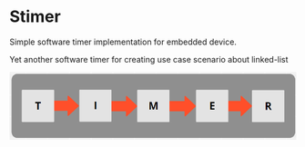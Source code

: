 # Stimer
Simple software timer implementation for embedded device.

Yet another software timer for creating use case scenario about linked-list
<p align="center">
  <img src="header.PNG" />
</p>

